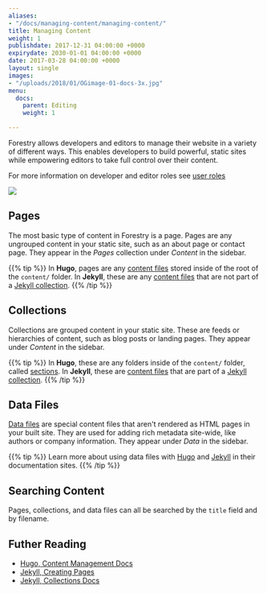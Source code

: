 ```yaml
---
aliases:
- "/docs/managing-content/managing-content/"
title: Managing Content
weight: 1
publishdate: 2017-12-31 04:00:00 +0000
expirydate: 2030-01-01 04:00:00 +0000
date: 2017-03-28 04:00:00 +0000
layout: single
images:
- "/uploads/2018/01/OGimage-01-docs-3x.jpg"
menu:
  docs:
    parent: Editing
    weight: 1

---
```

Forestry allows developers and editors to manage their website in a variety of different ways. This enables developers to build powerful, static sites while empowering editors to take full control over their content.

For more information on developer and editor roles see [user roles](/docs/settings/collaborators/#site-access-levels)

![](/uploads/2018/01/10.png)

## Pages

The most basic type of content in Forestry is a page. Pages are any ungrouped content in your static site, such as an about page or contact page. They appear in the _Pages_ collection under _Content_ in the sidebar.

{{% tip %}}
In **Hugo**, pages are any [content files](/docs/faqs/glossary/content-files/) stored inside of the root of the `content/` folder.
In **Jekyll**, these are any [content files](/docs/faqs/glossary/content-files/) that are not part of a [Jekyll collection](https://jekyllrb.com/docs/collections/).
{{% /tip %}}

## Collections

Collections are grouped content in your static site. These are feeds or hierarchies of content, such as blog posts or landing pages. They appear under _Content_ in the sidebar.

{{% tip %}}
In **Hugo**, these are any folders inside of the `content/` folder, called [sections](https://gohugo.io/content-management/sections/).
In **Jekyll**, these are [content files](/docs/faqs/glossary/content-files/) that are part of a [Jekyll collection](https://jekyllrb.com/docs/collections/).
{{% /tip %}}

## Data Files

[Data files](/docs/editing/data-files/) are special content files that aren't rendered as HTML pages in your built site. They are used for adding rich metadata site-wide, like authors or company information. They appear under _Data_ in the sidebar.

{{% tip %}}
Learn more about using data files with [Hugo](https://gohugo.io/templates/data-templates/) and [Jekyll](https://jekyllrb.com/docs/datafiles/) in their documentation sites.
{{% /tip %}}

## Searching Content

Pages, collections, and data files can all be searched by the `title` field and by filename.

## Futher Reading

* [Hugo, Content Management Docs](https://gohugo.io/content-management/)
* [Jekyll, Creating Pages](https://jekyllrb.com/docs/pages/)
* [Jekyll, Collections Docs](https://jekyllrb.com/docs/collections/)
